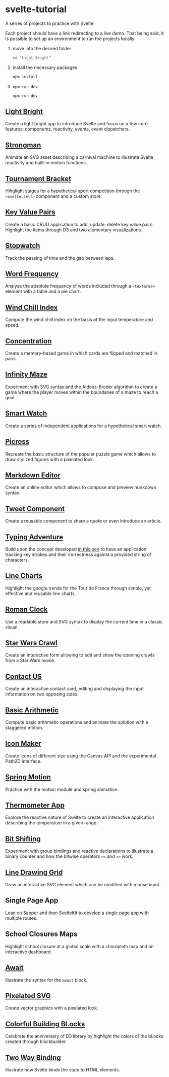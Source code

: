 # svelte-tutorial

A series of projects to practice with Svelte.

Each project should have a link redirecting to a live demo. That being said, it is possible to set up an environment to run the projects locally:

1. move into the desired folder

   ```bash
   cd "Light Bright"
   ```

2. install the necessary packages

   ```bash
   npm install
   ```

3. `npm run dev`

   ```bash
   npm run dev
   ```

## [Light Bright](https://svelte.dev/repl/cef9541e26814afa8abdc2d84feecb42)

Create a light bright app to introduce Svelte and focus on a few core features: components, reactivity, events, event dispatchers.

## [Strongman](https://svelte.dev/repl/c234f8c4626440179c710f0c65cabfca)

Animate an SVG asset describing a carnival machine to illustrate Svelte reactivity and built-in motion functions.

## [Tournament Bracket](https://svelte.dev/repl/4941cafa6eee409d947716816190222f)

Hihglight stages for a hypothetical sport competition through the `<svelte:self>` component and a custom store.

## [Key Value Pairs](https://svelte.dev/repl/2fead853d94049e79805984858db9adb)

Create a basic CRUD application to add, update, delete key value pairs. Highlight the items through D3 and two elementary visualizations.

## [Stopwatch](https://svelte.dev/repl/591aff801e1d47498afdc2738fea4485)

Track the passing of time and the gap between laps.

## [Word Frequency](https://codepen.io/borntofrappe/pen/QWWWqQM)

Analyse the absolute frequency of words included through a `<textarea>` element with a table and a pie chart.

## [Wind Chill Index](https://codepen.io/borntofrappe/pen/WNNrrJg)

Compute the wind chill index on the basis of the input temperature and speed.

## [Concentration](https://codepen.io/borntofrappe/pen/yLLVNME)

Create a memory-based game in which cards are flipped and matched in pairs.

## [Infinity Maze](https://codepen.io/borntofrappe/pen/pooeyww)

Experiment with SVG syntax and the Aldous-Broder algorithm to create a game where the player moves within the boundaries of a maze to reach a goal.

## [Smart Watch](https://codepen.io/borntofrappe/pen/bGGWMBx)

Create a series of independent applications for a hypothetical smart watch.

## [Picross](https://codepen.io/borntofrappe/pen/yLLPBMr)

Recreate the basic structure of the popular puzzle game which allows to draw stylized figures with a pixelated look.

## [Markdown Editor](https://codepen.io/borntofrappe/pen/VwwyGzR)

Create an online editor which allows to compose and preview markdown syntax.

## [Tweet Component](https://svelte.dev/repl/2fd524fb5c7f427891269b4d0928ac15?version=3.12.1)

Create a reusable component to share a quote or even introduce an article.

## [Typing Adventure](https://codepen.io/borntofrappe/pen/WNNaGKJ)

Build upon the concept developed [in this pen](https://codepen.io/borntofrappe/pen/bzpQLa) to have an application tracking key strokes and their correctness against a provided string of characters.

## [Line Charts](https://codesandbox.io/s/svelte-line-charts-spuqv)

Highlight the google trends for the Tour de France through simple, yet effective and reusable line charts.

## [Roman Clock](https://svelte.dev/repl/ce67640a4c034cfa8585f3555fff3f8d)

Use a readable store and SVG syntax to display the current time in a classic visual.

## [Star Wars Crawl](https://svelte.dev/repl/545f0f3393954c4e8f06b1c0a8786475)

Create an interactive form allowing to edit and show the opening crawls from a Star Wars movie.

## [Contact US](https://njbcg.codesandbox.io/)

Create an interactive contact card, editing and displaying the input information on two opposing sides.

## [Basic Arithmetic](https://svelte.dev/repl/730b7da509b74438a9d1c4bc6306b52f)

Compute basic arithmetic operations and animate the solution with a staggered motion.

## [Icon Maker](https://svelte.dev/repl/44a0394acb4f408cb0115958c0fd76f6)

Create icons of different size using the Canvas API and the experimental Path2D interface.

## [Spring Motion](https://svelte.dev/repl/27163986809341a5a7c97cbc4746d01b)

Practice with the motion module and spring animation.

## [Thermometer App](https://codesandbox.io/s/thermometer-app-h8rho)

Explore the reactive nature of Svelte to create an interactive application describing the temperature in a given range.

## [Bit Shifting](https://svelte.dev/repl/a3bd24b328ce4f318b7b045381faf6a4)

Experiment with group bindings and reactive declarations to illustrate a binary counter and how the bitwise operators `<<` and `>>` work.

## [Line Drawing Grid](https://svelte.dev/repl/cec6ed73541f43699ef0a154019ecac5)

Draw an interactive SVG element which can be modified with mouse input.

## Single Page App

Lean on Sapper and then SvelteKit to develop a single page app with multiple routes.

## School Closures Maps

Highlight school closure at a global scale with a choropleth map and an interactive dashboard.

## [Await](https://svelte.dev/repl/763b2f9f567542eb92ef913fcca1574a?version=3.38.1)

Illustrate the syntax for the `await` block.

## [Pixelated SVG](https://svelte.dev/repl/c10d39e4e247479f88f4381ca4a3eec2?version=3.38.1)

Create vector graphics with a pixelated look.

## [Colorful Building Bl.ocks](https://svelte.dev/repl/63d826e34edb4d78bd2e2d9bc7e63936?version=3.38.2)

Celebrate the anniversary of D3 library by highlight the colors of the bl.ocks created through blockbuilder.

## [Two Way Binding](https://svelte.dev/repl/a471604a71ce4f5886974b2f54f537e0?version=3.38.2)

Illustrate how Svelte binds the state to HTML elements.
